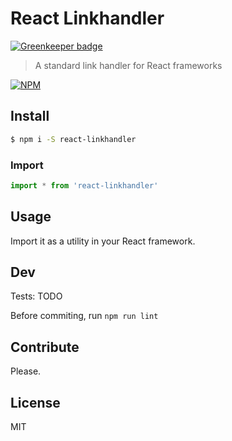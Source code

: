 # React Linkhandler

[![Greenkeeper badge](https://badges.greenkeeper.io/RichardLitt/react-linkhandler.svg)](https://greenkeeper.io/)

> A standard link handler for React frameworks

[![NPM](https://nodei.co/npm/react-linkhandler.png)](https://nodei.co/npm/react-linkhandler/)

## Install

```sh
$ npm i -S react-linkhandler
```

### Import

```js
import * from 'react-linkhandler'
```

## Usage

Import it as a utility in your React framework.

## Dev

Tests: TODO

Before commiting, run `npm run lint`

## Contribute

Please.

## License

MIT